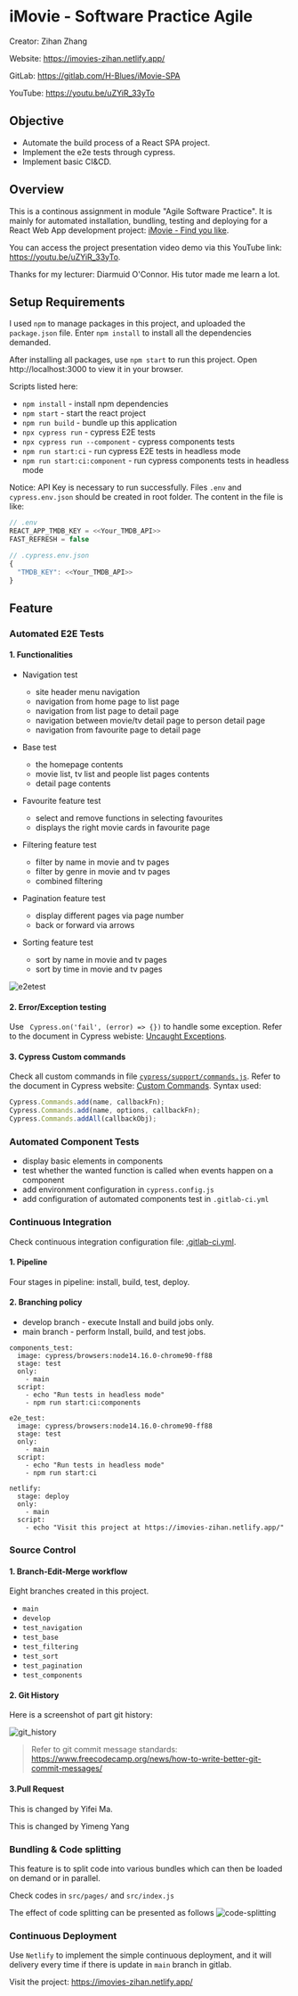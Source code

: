 # iMovie - Software Practice Agile

Creator: Zihan Zhang

Website: https://imovies-zihan.netlify.app/

GitLab: https://gitlab.com/H-Blues/iMovie-SPA

YouTube: https://youtu.be/uZYiR_33yTo

## Objective

- Automate the build process of a React SPA project.
- Implement the e2e tests through cypress.
- Implement basic CI&CD.

## Overview

This is a continous assignment in module "Agile Software Practice". It is mainly for automated installation, bundling, testing and deploying for a React Web App development project: [iMovie - Find you like](https://github.com/H-Blues/iMovie).

You can access the project presentation video demo via this YouTube link: https://youtu.be/uZYiR_33yTo.

Thanks for my lecturer: Diarmuid O'Connor. His tutor made me learn a lot.

## Setup Requirements

I used `npm` to manage packages in this project, and uploaded the `package.json` file. Enter `npm install` to install all the dependencies demanded.

After installing all packages, use `npm start` to run this project. Open http://localhost:3000 to view it in your browser.

Scripts listed here:

- `npm install` - install npm dependencies
- `npm start` - start the react project
- `npm run build` - bundle up this application
- `npx cypress run` - cypress E2E tests
- `npx cypress run --component` - cypress components tests
- `npm run start:ci` - run cypress E2E tests in headless mode
- `npm run start:ci:component` - run cypress components tests in headless mode

Notice: API Key is necessary to run successfully. Files `.env` and `cypress.env.json` should be created in root folder. The content in the file is like:

```js
// .env
REACT_APP_TMDB_KEY = <<Your_TMDB_API>>
FAST_REFRESH = false

// .cypress.env.json
{
  "TMDB_KEY": <<Your_TMDB_API>>
}
```

## Feature

### Automated E2E Tests

#### 1. Functionalities

- Navigation test
  - site header menu navigation
  - navigation from home page to list page
  - navigation from list page to detail page
  - navigation between movie/tv detail page to person detail page
  - navigation from favourite page to detail page
- Base test

  - the homepage contents
  - movie list, tv list and people list pages contents
  - detail page contents

- Favourite feature test

  - select and remove functions in selecting favourites
  - displays the right movie cards in favourite page

- Filtering feature test

  - filter by name in movie and tv pages
  - filter by genre in movie and tv pages
  - combined filtering

- Pagination feature test

  - display different pages via page number
  - back or forward via arrows

- Sorting feature test

  - sort by name in movie and tv pages
  - sort by time in movie and tv pages

![e2etest](https://github.com/H-Blues/iMovie-SPA/blob/main/screenshots/e2e-test.png?raw=true)

#### 2. Error/Exception testing

Use ` Cypress.on('fail', (error) => {})` to handle some exception. Refer to the document in Cypress webiste: [Uncaught Exceptions](https://docs.cypress.io/api/events/catalog-of-events#Examples).

#### 3. Cypress Custom commands

Check all custom commands in file [`cypress/support/commands.js`](https://github.com/H-Blues/iMovie-SPA/blob/main/cypress/support/commands.js). Refer to the document in Cypress website: [Custom Commands](https://docs.cypress.io/api/cypress-api/custom-commands#Syntax). Syntax used:

```js
Cypress.Commands.add(name, callbackFn);
Cypress.Commands.add(name, options, callbackFn);
Cypress.Commands.addAll(callbackObj);
```

### Automated Component Tests

- display basic elements in components
- test whether the wanted function is called when events happen on a component
- add environment configuration in `cypress.config.js`
- add configuration of automated components test in `.gitlab-ci.yml`

### Continuous Integration

Check continuous integration configuration file: [.gitlab-ci.yml](https://github.com/H-Blues/iMovie-SPA/blob/main/.gitlab-ci.yml).

#### 1. Pipeline

Four stages in pipeline: install, build, test, deploy.

#### 2. Branching policy

- develop branch - execute Install and build jobs only.
- main branch - perform Install, build, and test jobs.

```
components_test:
  image: cypress/browsers:node14.16.0-chrome90-ff88
  stage: test
  only:
    - main
  script:
    - echo "Run tests in headless mode"
    - npm run start:ci:components

e2e_test:
  image: cypress/browsers:node14.16.0-chrome90-ff88
  stage: test
  only:
    - main
  script:
    - echo "Run tests in headless mode"
    - npm run start:ci

netlify:
  stage: deploy
  only:
    - main
  script:
    - echo "Visit this project at https://imovies-zihan.netlify.app/"
```

### Source Control

#### 1. Branch-Edit-Merge workflow

Eight branches created in this project.

- `main`
- `develop`
- `test_navigation`
- `test_base`
- `test_filtering`
- `test_sort`
- `test_pagination`
- `test_components`

#### 2. Git History

Here is a screenshot of part git history:

![git_history](https://github.com/H-Blues/iMovie-SPA/blob/main/screenshots/git-history-example.png?raw=true)

> Refer to git commit message standards: https://www.freecodecamp.org/news/how-to-write-better-git-commit-messages/

#### 3.Pull Request

This is changed by Yifei Ma.

This is changed by Yimeng Yang

### Bundling & Code splitting

This feature is to split code into various bundles which can then be loaded on demand or in parallel.

Check codes in `src/pages/` and `src/index.js`

The effect of code splitting can be presented as follows
![code-splitting](https://github.com/H-Blues/iMovie-SPA/blob/main/screenshots/code-splitting.png?raw=true)

### Continuous Deployment

Use `Netlify` to implement the simple continuous deployment, and it will delivery every time if there is update in `main` branch in gitlab.

Visit the project: https://imovies-zihan.netlify.app/

